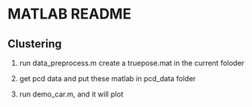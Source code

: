 # MATLAB README

## Clustering
1. run data_preprocess.m 
    create a truepose.mat in the current foloder

2. get pcd data and put these matlab in pcd_data folder
3. run demo_car.m, and it will plot 


